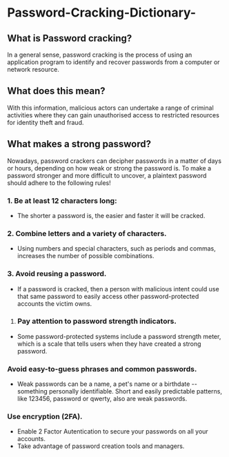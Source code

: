# Password-Cracking-Dictionary-

## What is Password cracking?
In a general sense, password cracking is the process of using an application program to identify and recover passwords from a computer or network resource.

## What does this mean?

With this information, malicious actors can undertake a range of criminal activities where they can gain unauthorised access to restricted resources for identity theft and fraud. 

## What makes a strong password?
Nowadays, password crackers can decipher passwords in a matter of days or hours, depending on how weak or strong the password is.  To make a password stronger and more difficult to uncover, a plaintext password should adhere to the following rules!

### 1. Be at least 12 characters long:
*  The shorter a password is, the easier and faster it will be cracked.

### 2. Combine letters and a variety of characters.
*  Using numbers and special characters, such as periods and commas, increases the number of possible combinations.

### 3. Avoid reusing a password. 
* If a password is cracked, then a person with malicious intent could use that same password to easily access other password-protected accounts the victim owns.

1. ### Pay attention to password strength indicators.
* Some password-protected systems include a password strength meter, which is a scale that tells users when they have created a strong password.

### Avoid easy-to-guess phrases and common passwords.

* Weak passwords can be a name, a pet's name or a birthdate -- something personally identifiable. Short and easily predictable patterns, like 123456, password or qwerty, also are weak passwords.

### Use encryption (2FA).

* Enable 2 Factor Autentication to secure your passwords on all your accounts. 
* Take advantage of password creation tools and managers. 



